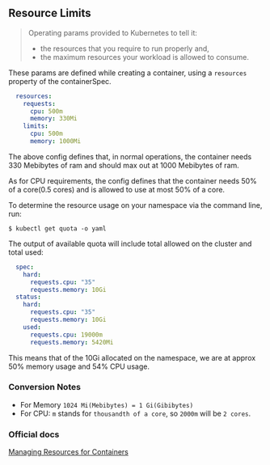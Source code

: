 ## Resource Limits

> Operating params provided to Kubernetes to tell it:
>   - the resources that you require to run properly and,
>   - the maximum resources your workload is allowed to consume.

These params are defined while creating a container, using a `resources` property of the containerSpec.

```yaml
  resources:
    requests:
      cpu: 500m
      memory: 330Mi
    limits:
      cpu: 500m
      memory: 1000Mi
```

The above config defines that, in normal operations, the container needs 330 Mebibytes of ram and should max out at 1000 Mebibytes of ram.

As for CPU requirements, the config defines that the container needs 50% of a core(0.5 cores) and is allowed to use at most 50% of a core.

To determine the resource usage on your namespace via the command line, run:

```shell
$ kubectl get quota -o yaml
```

The output of available quota will include total allowed on the cluster and total used:
```yaml
  spec:
    hard:
      requests.cpu: "35"
      requests.memory: 10Gi
  status:
    hard:
      requests.cpu: "35"
      requests.memory: 10Gi
    used:
      requests.cpu: 19000m
      requests.memory: 5420Mi
```

This means that of the 10Gi allocated on the namespace, we are at approx 50% memory usage and 54% CPU usage.


### Conversion Notes
- For Memory `1024 Mi(Mebibytes) = 1 Gi(Gibibytes)`
- For CPU: `m` stands for `thousandth of a core`, so `2000m` will be `2 cores`.


### Official docs
[Managing Resources for Containers](https://kubernetes.io/docs/concepts/configuration/manage-resources-containers/)
